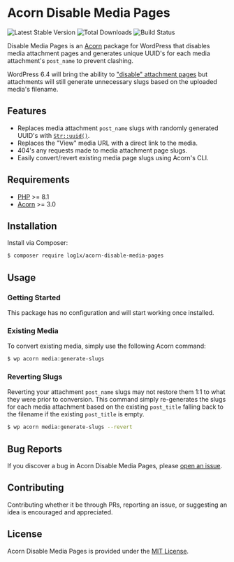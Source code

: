 # Acorn Disable Media Pages

![Latest Stable Version](https://img.shields.io/packagist/v/log1x/acorn-disable-media-pages.svg?style=flat-square)
![Total Downloads](https://img.shields.io/packagist/dt/log1x/acorn-disable-media-pages.svg?style=flat-square)
![Build Status](https://img.shields.io/github/actions/workflow/status/log1x/acorn-disable-media-pages/main.yml?branch=main&style=flat-square)

Disable Media Pages is an [Acorn](https://github.com/roots/acorn) package for WordPress that disables media attachment pages and generates unique UUID's for each media attachment's `post_name` to prevent clashing.

WordPress 6.4 will bring the ability to ["disable" attachment pages](https://make.wordpress.org/core/2023/10/16/changes-to-attachment-pages/) but attachments will still generate unnecessary slugs based on the uploaded media's filename.

## Features

- Replaces media attachment `post_name` slugs with randomly generated UUID's with [`Str::uuid()`](https://laravel.com/docs/10.x/strings#method-str-uuid).
- Replaces the "View" media URL with a direct link to the media.
- 404's any requests made to media attachment page slugs.
- Easily convert/revert existing media page slugs using Acorn's CLI.

## Requirements

- [PHP](https://secure.php.net/manual/en/install.php) >= 8.1
- [Acorn](https://github.com/roots/acorn) >= 3.0

## Installation

Install via Composer:

```bash
$ composer require log1x/acorn-disable-media-pages
```

## Usage

### Getting Started

This package has no configuration and will start working once installed.

### Existing Media

To convert existing media, simply use the following Acorn command:

```bash
$ wp acorn media:generate-slugs
```

### Reverting Slugs

Reverting your attachment `post_name` slugs may not restore them 1:1 to what they were prior to conversion. This command simply re-generates the slugs for each media attachment based on the existing `post_title` falling back to the filename if the existing `post_title` is empty.

```bash
$ wp acorn media:generate-slugs --revert
```

## Bug Reports

If you discover a bug in Acorn Disable Media Pages, please [open an issue](https://github.com/log1x/acorn-disable-media-pages/issues).

## Contributing

Contributing whether it be through PRs, reporting an issue, or suggesting an idea is encouraged and appreciated.

## License

Acorn Disable Media Pages is provided under the [MIT License](LICENSE.md).
